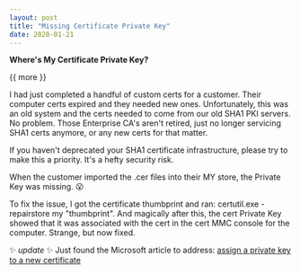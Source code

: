 ```yaml
---
layout: post
title: "Missing Certificate Private Key"
date: 2020-01-21
---
```


**Where's My Certificate Private Key?**

{{ more }}

I had just completed a handful of custom certs for a customer.  Their computer certs expired and they needed new ones.  Unfortunately, this was an old system and the certs needed to come from our old SHA1 PKI servers.  No problem.  Those Enterprise CA's aren't retired, just no longer servicing SHA1 certs anymore, or any new certs for that matter.  

If you haven't deprecated your SHA1 certificate infrastructure, please try to make this a priority.  It's a hefty security risk.

When the customer imported the .cer files into their MY store, the Private Key was missing.  :open_mouth:

To fix the issue, I got the certificate thumbprint and ran:  certutil.exe -repairstore my "thumbprint".  And magically after this, the cert Private Key showed that it was associated with the cert in the cert MMC console for the computer.  Strange, but now fixed.

:sparkles: *update* :sparkles:
Just found the Microsoft article to address:  [assign a private key to a new certificate](https://support.microsoft.com/en-us/help/889651/how-to-assign-a-private-key-to-a-new-certificate-after-you-use-the-cer)

